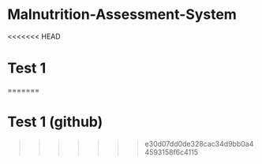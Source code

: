 # Malnutrition-Assessment-System
<<<<<<< HEAD
# Test 1
=======
# Test 1 (github)
>>>>>>> e30d07dd0de328cac34d9bb0a44593158f6c4115
